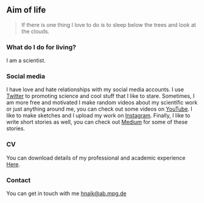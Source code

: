 ## Aim of life 

> If there is one thing I love to do is to sleep below the trees and look at the clouds. 

### What do I do for living? 
I am a scientist. 

### Social media

I have love and hate relationships with my social media accounts. 
I use [Twitter](https://twitter.com/hmnaik) to promoting science and cool stuff that I like to stare. Sometimes, I am more free and motivated I make random videos about my scientific work or just anything around me, you can check out some videos on [YouTube](https://www.youtube.com/channel/UCFERZcpt3g0wQzTgtil1HIA?view_as=subscriber). I like to make sketches and I upload my work on [Instagram](https://www.instagram.com/walking_naik/?hl=en). Finally, I like to write short stories as well, you can check out [Medium](https://medium.com/@hemalnaik) for some of these stories. 

### CV

You can download details of my professional and academic experience [Here](/cv/Resume.pdf).

### Contact
You can get in touch with me hnaik@ab.mpg.de
